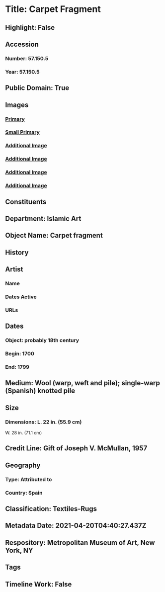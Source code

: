 # Title: Carpet Fragment
## Highlight: False
## Accession
### Number: 57.150.5
### Year: 57.150.5
## Public Domain: True
## Images
### [Primary](https://images.metmuseum.org/CRDImages/is/original/ad-57.150.5.JPG)
### [Small Primary](https://images.metmuseum.org/CRDImages/is/web-large/ad-57.150.5.JPG)
### [Additional Image](https://images.metmuseum.org/CRDImages/is/original/ad-57.150.5a.JPG)
### [Additional Image](https://images.metmuseum.org/CRDImages/is/original/ad-57.150.5b.JPG)
### [Additional Image](https://images.metmuseum.org/CRDImages/is/original/ad-57.150.5c.JPG)
### [Additional Image](https://images.metmuseum.org/CRDImages/is/original/164259.jpg)
## Constituents
## Department: Islamic Art
## Object Name: Carpet fragment
## History
## Artist
### Name
### Dates Active
### URLs
## Dates
### Object: probably 18th century
### Begin: 1700
### End: 1799
## Medium: Wool (warp, weft and pile); single-warp (Spanish) knotted pile
## Size
### Dimensions: L. 22 in. (55.9 cm)
W. 28 in. (71.1 cm)
## Credit Line: Gift of Joseph V. McMullan, 1957
## Geography
### Type: Attributed to
### Country: Spain
## Classification: Textiles-Rugs
## Metadata Date: 2021-04-20T04:40:27.437Z
## Respository: Metropolitan Museum of Art, New York, NY
## Tags
## Timeline Work: False